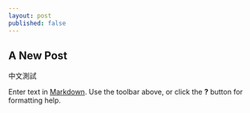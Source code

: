 ```yaml
---
layout: post
published: false
---
```


## A New Post

中文測試

Enter text in [Markdown](http://daringfireball.net/projects/markdown/). Use the toolbar above, or click the **?** button for formatting help.
